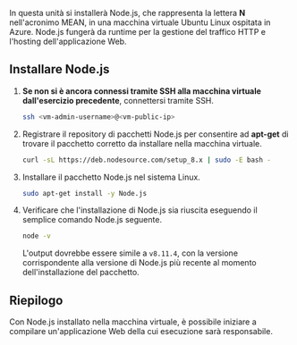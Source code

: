 In questa unità si installerà Node.js, che rappresenta la lettera **N** nell'acronimo MEAN, in una macchina virtuale Ubuntu Linux ospitata in Azure. Node.js fungerà da runtime per la gestione del traffico HTTP e l'hosting dell'applicazione Web.

## <a name="install-nodejs"></a>Installare Node.js

1. **Se non si è ancora connessi tramite SSH alla macchina virtuale dall'esercizio precedente**, connettersi tramite SSH.

    ```bash
    ssh <vm-admin-username>@<vm-public-ip>
    ```

1. Registrare il repository di pacchetti Node.js per consentire ad **apt-get** di trovare il pacchetto corretto da installare nella macchina virtuale.

    ```bash
    curl -sL https://deb.nodesource.com/setup_8.x | sudo -E bash -
    ```

1. Installare il pacchetto Node.js nel sistema Linux.

    ```bash
    sudo apt-get install -y Node.js
    ```

1. Verificare che l'installazione di Node.js sia riuscita eseguendo il semplice comando Node.js seguente.

    ```bash
    node -v
    ```

    L'output dovrebbe essere simile a `v8.11.4`, con la versione corrispondente alla versione di Node.js più recente al momento dell'installazione del pacchetto.

## <a name="summary"></a>Riepilogo

Con Node.js installato nella macchina virtuale, è possibile iniziare a compilare un'applicazione Web della cui esecuzione sarà responsabile.